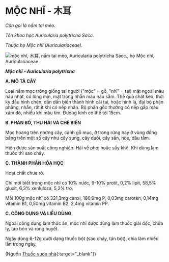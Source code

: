 # MỘC NHĨ - 木耳

*Còn gọi là nấm tai mèo.*

*Tên khoa học Auricularia polytricha Sacc.*

*Thuộc họ Mộc nhĩ (Auriculariaceae).*

![mộc nhĩ, 木耳, nấm tai mèo, Auricularia polytricha Sacc., họ Mộc nhĩ, Auriculariaceae](/imgs/caythuoc/dtl/moc-nhi.jpg)

***Mộc nhĩ - Auricularia polytricha***

**A. MÔ TẢ CÂY**

Loại nấm mọc trông giống tai người ("mộc" = gỗ, "nhĩ" = tai) mặt ngoài màu nâu nhạt, có lông mịn, mặt trong nhẵn màu nâu sẫm. Thể quả chất keo, thời kỳ đầu hình chén, dần dần biến thành hình cái tai, hoặc hình lá, đại bộ phận phẳng, nhẵn, rất ít khi có nếp nhăn. Bộ phận gốc thường có nếp gấp màu xám đỏ, nhiều khi màu tím. Đường kính có thể tới 15cm.

**B. PHÂN BỐ, THU HÁI VÀ CHẾ BIẾN**

Mọc hoang trên những cây, cành gỗ mục, ở trong rừng hay ở vùng đồng bằng trên một số cây như cây sung, cây duối, cây sắn, hòe, dâu tằm.

Hiện được sản xuất công nghiệp. Hái về phơi hoặc sấy khô. Khi dùng làm thuốc thì sao cháy.

**C. THÀNH PHẦN HÓA HỌC**

Hoạt chất chưa rõ.

Chỉ mới biết trong mộc nhĩ có 10% nước, 9-10% protit, 0,2% lipit, 58,5% gluxit, 6,3% xenluloza, 5,2% tro.

Mỗi 100g mộc nhĩ có 321,3mg canxi, 180,9mg P, 0,03mg caroten, 0,14mg vitamin B1, 0,50mg vitamin B2, 2,4mg vitamin PP.

**C. CÔNG DỤNG VÀ LIỀU DÙNG**

Ngoài công dụng làm thức ăn, mộc nhĩ được dùng làm thuốc giải độc, chữa lỵ, táo bón và rong huyết.

Ngày dùng 6-12g dưới dạng thuốc bột (sao cháy, tán bột), chia làm nhiều lần trong ngày.


(Nguồn [Thuốc vườn nhà](http://thuocvuonnha.com){:target="_blank"})